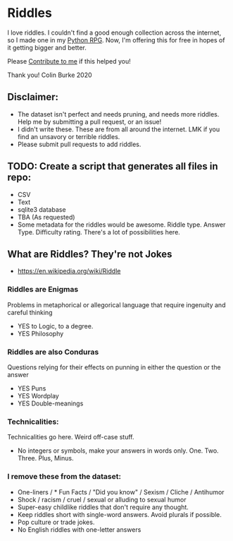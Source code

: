 # Riddles
I love riddles. I couldn't find a good enough collection across the internet, so I made one in my [Python RPG](github.com/crawsome/pyRPG_mini). Now, I'm offering this for free in hopes of it getting bigger and better. 

Please [Contribute to me](https://colinburke.com/contribute) if this helped you!

Thank you! 
Colin Burke 
2020

## Disclaimer:
* The dataset isn't perfect and needs pruning, and needs more riddles. Help me by submitting a pull request, or an issue!
* I didn't write these. These are from all around the internet. LMK if you find an unsavory or terrible riddles. 
* Please submit pull requests to add riddles. 

## TODO: Create a script that generates all files in repo:
* CSV
* Text
* sqlite3 database
* TBA (As requested)
* Some metadata for the riddles would be awesome. Riddle type. Answer Type. Difficulty rating. There's a lot of possibilities here. 

## What are Riddles? They're not Jokes
* https://en.wikipedia.org/wiki/Riddle

### Riddles are **Enigmas**
Problems in metaphorical or allegorical language that require ingenuity and careful thinking
* YES to Logic, to a degree. 
* YES Philosophy

### Riddles are also **Conduras**
Questions relying for their effects on punning in either the question or the answer
* YES Puns
* YES Wordplay
* YES Double-meanings

### Technicalities:
Technicalities go here. Weird off-case stuff. 
* No integers or symbols, make your answers in words only. One. Two. Three. Plus, Minus. 

### I remove these from the dataset: 
* One-liners / * Fun Facts / "Did you know" / Sexism / Cliche / Antihumor
* Shock / racism / cruel / sexual or alluding to sexual humor
* Super-easy childlike riddles that don't require any thought.
* Keep riddles short with single-word answers. Avoid plurals if possible. 
* Pop culture or trade jokes. 
* No English riddles with one-letter answers
